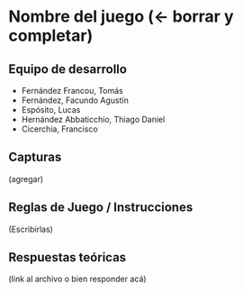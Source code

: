 # Nombre del juego (<- borrar y completar)

## Equipo de desarrollo

- Fernández Francou, Tomás
- Fernández, Facundo Agustín
- Espósito, Lucas
- Hernández Abbaticchio, Thiago Daniel
- Cicerchia, Francisco

## Capturas

(agregar)

## Reglas de Juego / Instrucciones

(Escribirlas)

## Respuestas teóricas

(link al archivo o bien responder acá)
